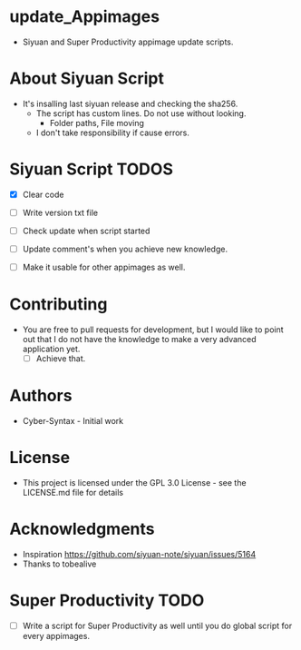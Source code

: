 # update_Appimages
- Siyuan and Super Productivity appimage update scripts.
# About Siyuan Script
- It's insalling last siyuan release and checking the sha256.
  - The script has custom lines. Do not use without looking.
    - Folder paths, File moving
  - I don't take responsibility if cause errors.  

# Siyuan Script TODOS
- [X] Clear code
- [ ] Write version txt file
- [ ] Check update when script started
- [ ] Update comment's when you achieve new knowledge.
- [ ] Make it usable for other appimages as well.


# Contributing
- You are free to pull requests for development, but I would like to point out that I do not have the knowledge to make a very advanced application yet.
    - [ ] Achieve that.

# Authors
- Cyber-Syntax - Initial work

# License
- This project is licensed under the GPL 3.0 License - see the LICENSE.md file for details

# Acknowledgments
- Inspiration
https://github.com/siyuan-note/siyuan/issues/5164
- Thanks to tobealive


# Super Productivity TODO
- [ ] Write a script for Super Productivity as well until you do global script for every appimages.

